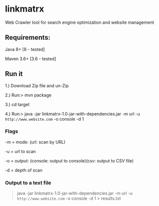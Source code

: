 # linkmatrx
Web Crawler tool for search engine optimization and website management

## Requirements:
Java 8+ [8 - tested]

Maven 3.6+ [3.6 - tested]

## Run it
1.) Download Zip file and un-Zip

2.) Run:> mvn package

3.) cd target

4.) Run:> java -jar linkmatrx-1.0-jar-with-dependencies.jar -m url -u `http://www.website.com`  -o console  -d 1


### Flags
-m = mode: (url: scan by URL)

-u = url to scan

-o = output: (console: output to console)(csv: output to CSV file)

-d = depth of scan

### Output to a text file

> java -jar linkmatrx-1.0-jar-with-dependencies.jar -m url -u `http://www.website.com` -o console  -d 1 > results.txt

